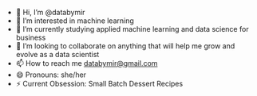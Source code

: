 - 👋 Hi, I’m @databymir
- 👀 I’m interested in machine learning
- 🌱 I’m currently studying applied machine learning and data science for business
- 💞️ I’m looking to collaborate on anything that will help me grow and evolve as a data scientist
- 📫 How to reach me databymir@gmail.com
- 😄 Pronouns: she/her
- ⚡ Current Obsession: Small Batch Dessert Recipes

<!---
databymir/databymir is a ✨ special ✨ repository because its `README.md` (this file) appears on your GitHub profile.
You can click the Preview link to take a look at your changes.
--->
